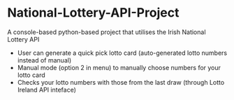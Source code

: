 # National-Lottery-API-Project
A console-based python-based project that utilises the Irish National Lottery API

- User can generate a quick pick lotto card (auto-generated lotto numbers instead of manual)
- Manual mode (option 2 in menu) to manually choose numbers for your lotto card
- Checks your lotto numbers with those from the last draw (through Lotto Ireland API inteface)
